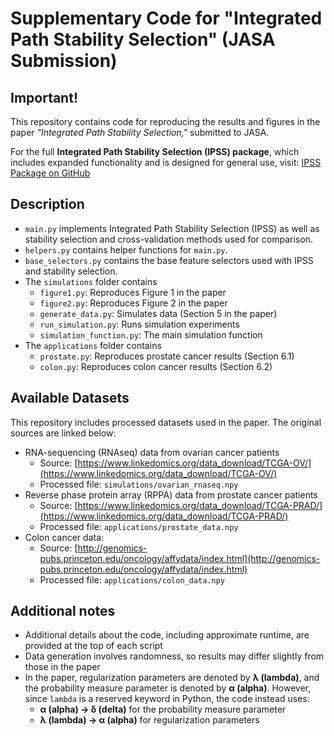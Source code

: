 # **Supplementary Code for "Integrated Path Stability Selection" (JASA Submission)**

## **Important!**  
This repository contains code for reproducing the results and figures in the paper *"Integrated Path Stability Selection,"* submitted to JASA.  

For the full **Integrated Path Stability Selection (IPSS) package**, which includes expanded functionality and is designed for general use, visit: 
[IPSS Package on GitHub](https://github.com/omelikechi/ipss)

## **Description**
- `main.py` implements Integrated Path Stability Selection (IPSS) as well as stability selection and cross-validation methods used for comparison.  
- `helpers.py` contains helper functions for `main.py`.  
- `base_selectors.py` contains the base feature selectors used with IPSS and stability selection.
- The `simulations` folder contains
	- `figure1.py`: Reproduces Figure 1 in the paper
	- `figure2.py`: Reproduces Figure 2 in the paper
	- `generate_data.py`: Simulates data (Section 5 in the paper)
	- `run_simulation.py`: Runs simulation experiments
	- `simulation_function.py`: The main simulation function
- The `applications` folder contains
	- `prostate.py`: Reproduces prostate cancer results (Section 6.1)
	- `colon.py`: Reproduces colon cancer results (Section 6.2)

## **Available Datasets**
This repository includes processed datasets used in the paper. The original sources are linked below:
- RNA-sequencing (RNAseq) data from ovarian cancer patients
	- Source: [https://www.linkedomics.org/data_download/TCGA-OV/](https://www.linkedomics.org/data_download/TCGA-OV/)
	- Processed file: `simulations/ovarian_rnaseq.npy`
- Reverse phase protein array (RPPA) data from prostate cancer patients 
	- Source: [https://www.linkedomics.org/data_download/TCGA-PRAD/](https://www.linkedomics.org/data_download/TCGA-PRAD/) 
	- Processed file: `applications/prostate_data.npy`
- Colon cancer data:
	- Source: [http://genomics-pubs.princeton.edu/oncology/affydata/index.html](http://genomics-pubs.princeton.edu/oncology/affydata/index.html) 
	- Processed file: `applications/colon_data.npy`

## **Additional notes**
- Additional details about the code, including approximate runtime, are provided at the top of each script
- Data generation involves randomness, so results may differ slightly from those in the paper
- In the paper, regularization parameters are denoted by **λ (lambda)**, and the probability measure parameter is denoted by **α (alpha)**. However, since `lambda` is a reserved keyword in Python, the code instead uses:
  - **α (alpha) → δ (delta)** for the probability measure parameter 
  - **λ (lambda) → α (alpha)** for regularization parameters 




